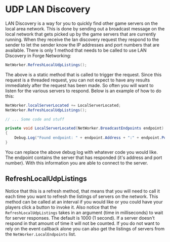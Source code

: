 # UDP LAN Discovery
LAN Discovery is a way for you to quickly find other game servers on the local area network. This is done by sending out a broadcast message on the local network that gets picked up by the game servers that are currently running. When they receive the lan discovery request they respond to the sender to let the sender know the IP addresses and port numbers that are available. There is only 1 method that needs to be called to use LAN Discovery in Forge Networking:

```csharp
NetWorker.RefreshLocalUdpListings();
```

The above is a static method that is called to trigger the request. Since this request is a threaded request, you can not expect to have any results immediately after the request has been made. So often you will want to listen for the various servers to respond. Below is an example of how to do this:

```csharp
NetWorker.localServerLocated += LocalServerLocated;
NetWorker.RefreshLocalUdpListings();

// ... Some code and stuff

private void LocalServerLocated(NetWorker.BroadcastEndpoints endpoint)
{
    Debug.Log("Found endpoint: " + endpoint.Address + ":" + endpoint.Port);
}
```

You can replace the above debug log with whatever code you would like. The endpoint contains the server that has responded (it's address and port number). With this information you are able to connect to the server.

## RefreshLocalUdpListings
Notice that this is a refresh method, that means that you will need to call it each time you want to refresh the listings of servers on the network. This method can be called at an interval if you would like or you could have your players click a button to invoke it. Also notice that the `RefreshLocalUdpListings` takes in an argument (time in milliseconds) to wait for server responses. The default is 1000 (1 second). If a server doesn't respond in that amount of time it will not be counted. If you do not want to rely on the event callback alone you can also get the listings of servers from the `NetWorker.LocalEndpoints` list.
